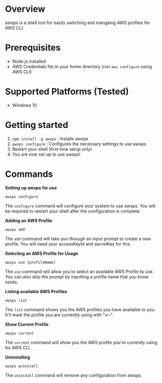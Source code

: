 # Overview
awsps is a shell tool for easily switching and mangaing AWS profiles for AWS CLI. 

# Prerequisites
- Node.js installed
- AWS Credentials file in your home directory (run `aws configure` using AWS CLI)

# Supported Platforms (Tested)
- Windows 10

# Getting started
1. `npm install -g awsps` : Installs awsps
2. `awsps configure` : Configures the necessary settings to use awsps
3. Restart your shell (first time setup only)
4. You are now set up to use awsps!


# Commands

**Setting up awsps for use**

```awsps configure```

The `configure` command will configure your system to use awsps. You will be required to restart your shell after the configuration is complete.

**Adding an AWS Profile**

```awsps add```

The `add` command will take you through an input prompt to create a new profile. You will need your accessKeyId and secretKey for this.

**Selecting an AWS Profile for Usage**

```awsps use [profileName]```

The `use` command will allow you to select an available AWS Profile to use. You can also skip the prompt by inputting a profile name that you know exists.

**Listing available AWS Profiles**

```awsps list```

The `list` command shows you the AWS profiles you have available to you. It'll mark the profile you are currently using with "<--".

**Show Current Profile**

```awsps current```

The `current` command will show you the AWS profile you're currently using for AWS CLI.

**Uninstalling**

```awsps uninstall```

The `uninstall` command will remove any configuration from awsps.



